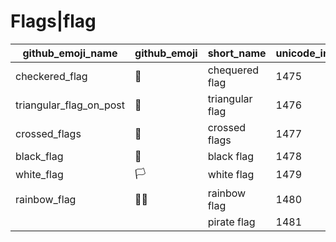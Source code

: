 # Flags|flag

|github_emoji_name|github_emoji|short_name|unicode_index|
|---|---|---|---|
|checkered_flag|:checkered_flag:|chequered flag|1475|
|triangular_flag_on_post|:triangular_flag_on_post:|triangular flag|1476|
|crossed_flags|:crossed_flags:|crossed flags|1477|
|black_flag|:black_flag:|black flag|1478|
|white_flag|:white_flag:|white flag|1479|
|rainbow_flag|:rainbow_flag:|rainbow flag|1480|
|||pirate flag|1481|
